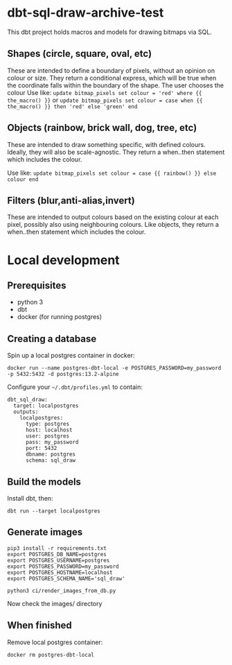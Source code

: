 # dbt-sql-draw-archive-test

This dbt project holds macros and models for drawing bitmaps via SQL.

## Shapes (circle, square, oval, etc)
These are intended to define a boundary of pixels, without an opinion on colour or size.
They return a conditional express, which will be true when the coordinate falls within the boundary of the shape. The user chooses the colour
Use like: 
`update bitmap_pixels set colour = 'red' where {{ the_macro() }}`
or
`update bitmap_pixels set colour = case when {{ the_macro() }} then 'red' else 'green' end`

## Objects (rainbow, brick wall, dog, tree, etc)
These are intended to draw something specific, with defined colours. Ideally, they will also be scale-agnostic.
They return a when..then statement which includes the colour.

Use like:
`update bitmap_pixels set colour = case {{ rainbow() }} else colour end`

## Filters (blur,anti-alias,invert)
These are intended to output colours based on the existing colour at each pixel, possibly also using neighbouring colours.
Like objects, they return a when..then statement which includes the colour.

# Local development

## Prerequisites
- python 3
- dbt
- docker (for running postgres)

## Creating a database

Spin up a local postgres container in docker:
```
docker run --name postgres-dbt-local -e POSTGRES_PASSWORD=my_password -p 5432:5432 -d postgres:13.2-alpine
```

Configure your `~/.dbt/profiles.yml` to contain:

```
dbt_sql_draw:
  target: localpostgres
  outputs:
    localpostgres:
      type: postgres
      host: localhost
      user: postgres
      pass: my_password
      port: 5432
      dbname: postgres
      schema: sql_draw
```

## Build the models
Install dbt, then:
```
dbt run --target localpostgres
```
## Generate images

```
pip3 install -r requirements.txt
export POSTGRES_DB_NAME=postgres
export POSTGRES_USERNAME=postgres
export POSTGRES_PASSWORD=my_password
export POSTGRES_HOSTNAME=localhost
export POSTGRES_SCHEMA_NAME='sql_draw'

python3 ci/render_images_from_db.py
```

Now check the images/ directory

## When finished
Remove local postgres container:
```
docker rm postgres-dbt-local
```



